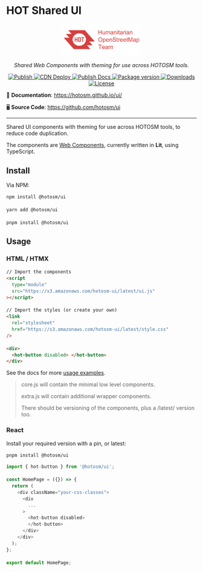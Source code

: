 # HOT Shared UI

<!-- markdownlint-disable -->
<p align="center">
  <img src="https://github.com/hotosm/fmtm/blob/main/images/hot_logo.png?raw=true" style="width: 200px;" alt="HOT"></a>
</p>
<p align="center">
  <em>Shared Web Components with theming for use across HOTOSM tools.</em>
</p>
<p align="center">
  <a href="https://github.com/hotosm/ui/actions/workflows/publish.yml" target="_blank">
      <img src="https://github.com/hotosm/ui/actions/workflows/publish.yml/badge.svg?event=release" alt="Publish">
  </a>
  <a href="https://github.com/hotosm/ui/actions/workflows/cdn_deploy.yml" target="_blank">
      <img src="https://github.com/hotosm/ui/actions/workflows/cdn_deploy.yml/badge.svg?branch=main" alt="CDN Deploy">
  </a>
  <a href="https://github.com/hotosm/ui/actions/workflows/docs.yml" target="_blank">
      <img src="https://github.com/hotosm/ui/actions/workflows/docs.yml/badge.svg" alt="Publish Docs">
  </a>
  <a href="https://www.npmjs.com/package/@hotosm/ui" target="_blank">
      <img src="https://img.shields.io/npm/v/%40hotosm/ui?color=334D058"
      alt="Package version">
  </a>
  <a href="https://npmtrends.com/@hotosm/ui" target="_blank">
      <img src="https://img.shields.io/npm/dm/%40hotosm%2Fui"
      alt="Downloads">
  </a>
  <a href="https://github.com/hotosm/ui/blob/main/LICENSE.md" target="_blank">
      <img src="https://img.shields.io/github/license/hotosm/ui.svg" alt="License">
  </a>
</p>

📖 **Documentation**: <a href="https://hotosm.github.io/ui/" target="_blank">https://hotosm.github.io/ui/</a>

🖥️ **Source Code**: <a href="https://github.com/hotosm/ui" target="_blank">https://github.com/hotosm/ui</a>

---

<!-- markdownlint-enable -->

Shared UI components with theming for use across HOTOSM tools,
to reduce code duplication.

The components are
[Web Components](https://developer.mozilla.org/en-US/docs/Web/API/Web_components),
currently written in **Lit**, using TypeScript.

## Install

Via NPM:

```bash
npm install @hotosm/ui

yarn add @hotosm/ui

pnpm install @hotosm/ui
```

## Usage

### HTML / HTMX

```html
// Import the components
<script
  type="module"
  src="https://s3.amazonaws.com/hotosm-ui/latest/ui.js"
></script>

// Import the styles (or create your own)
<link
  rel="stylesheet"
  href="https://s3.amazonaws.com/hotosm-ui/latest/style.css"
/>

<div>
  <hot-button disabled> </hot-button>
</div>
```

See the docs for more [usage examples](https://hotosm.github.io/ui/usage/).

> core.js will contain the minimal low level components.
>
> extra.js will contain additional wrapper components.
>
> There should be versioning of the components, plus a /latest/ version too.

### React

Install your required version with a pin, or latest:

```bash
pnpm install @hotosm/ui
```

```js
import { hot-button } from '@hotosm/ui';

const HomePage = ({}) => {
  return (
    <div className="your-css-classes">
      <div
        ...
      >
        <hot-button disabled>
        </hot-button>
      </div>
    </div>
  );
};

export default HomePage;
```
